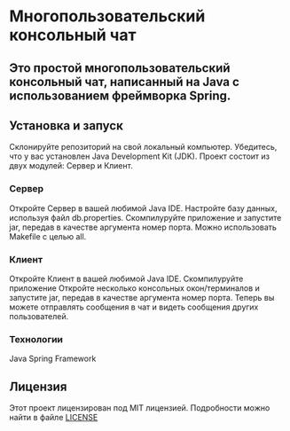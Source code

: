 # Многопользовательский консольный чат
## Это простой многопользовательский консольный чат, написанный на Java с использованием фреймворка Spring.

## Установка и запуск
Склонируйте репозиторий на свой локальный компьютер.
Убедитесь, что у вас установлен Java Development Kit (JDK).
Проект состоит из двух модулей: Сервер и Клиент.
### Сервер
Откройте Сервер в вашей любимой Java IDE.
Настройте базу данных, используя файл db.properties.
Скомпилуруйте приложение и запустите jar, передав в качестве аргумента номер порта.
Можно использовать Makefile с целью all.
### Клиент
Откройте Клиент в вашей любимой Java IDE.
Скомпилуруйте приложение
Откройте несколько консольных окон/терминалов и  запустите jar, передав в качестве аргумента номер порта.
Теперь вы можете отправлять сообщения в чат и видеть сообщения других пользователей.

### Технологии
Java
Spring Framework


## Лицензия
Этот проект лицензирован под MIT лицензией. Подробности можно найти в файле [LICENSE](../LICENSE)
